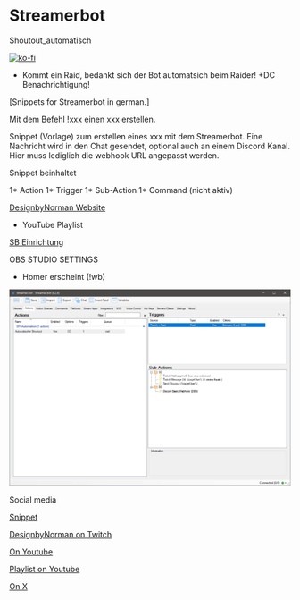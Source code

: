 # Streamerbot
Shoutout_automatisch

[![ko-fi](https://storage.ko-fi.com/cdn/brandasset/kofi_button_dark.png)](https://ko-fi.com/W7W5Z38WJ)

- Kommt ein Raid, bedankt sich der Bot automatsich beim Raider! +DC Benachrichtigung!

[Snippets for Streamerbot in german.]

Mit dem Befehl !xxx einen xxx erstellen.

Snippet (Vorlage) zum erstellen eines xxx mit dem Streamerbot. Eine Nachricht wird in den Chat gesendet, optional auch an einem Discord Kanal. Hier muss lediglich die webhook URL angepasst werden.

Snippet beinhaltet

1* Action 1* Trigger 1* Sub-Action 1* Command (nicht aktiv)

[DesignbyNorman Website]([https://www.designbynorman.com/](https://www.youtube.com/watch?v=HdMd97M6huI&list=PLrgOpxS02b-PncLHRg-5W7kJ3o4TT6DhM))

- YouTube Playlist

[SB Einrichtung](https://www.designbynorman.com/streamer-bot-einrichten/)

OBS STUDIO SETTINGS

- Homer erscheint (!wb)
  
![sb](https://github.com/Designbynorman/Shoutout-via-Twitch-Streamer.bot/blob/main/RaidAuto.png)

Social media

[Snippet](https://github.com/Designbynorman/Streamerbot/blob/main/001%20Snippet%20LurkSound)

[DesignbyNorman on Twitch](https://www.twitch.tv/designbynorman)

[On Youtube](https://www.youtube.com/@DesignbyNorman)

[Playlist on Youtube](https://www.youtube.com/playlist?list=PLrgOpxS02b-PncLHRg-5W7kJ3o4TT6DhM)

[On X](https://x.com/Designbynorman)

